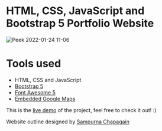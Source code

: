 HTML, CSS, JavaScript and Bootstrap 5 Portfolio Website
=======
![Peek 2022-01-24 11-06](https://im.ezgif.com/tmp/ezgif-1-9aa743c1cc.gif)

# Tools used #
* HTML, CSS and JavaScript
* [Bootstrap 5](https://getbootstrap.com/docs/5.0/getting-started/introduction/)
* [Font Awesome 5](https://fontawesome.com/)
* [Embedded Google Maps](https://www.embed-map.com/)

This is the [live demo](https://ashleighliu.github.io/) of the project, feel free to check it out! :) 

Website outline designed by [Sampurna Chapagain](https://www.freecodecamp.org/news/author/sampurna/)

